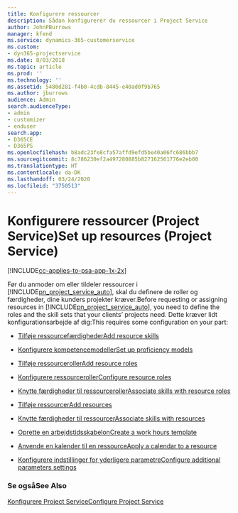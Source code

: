 ```yaml
---
title: Konfigurere ressourcer
description: Sådan konfigurerer du ressourcer i Project Service
author: JohnPBurrows
manager: kfend
ms.service: dynamics-365-customerservice
ms.custom:
- dyn365-projectservice
ms.date: 8/03/2018
ms.topic: article
ms.prod: ''
ms.technology: ''
ms.assetid: 5480d281-f4b0-4cdb-8445-e40ad0f9b765
ms.author: jburrows
audience: Admin
search.audienceType:
- admin
- customizer
- enduser
search.app:
- D365CE
- D365PS
ms.openlocfilehash: b8adc23fe8cfa57affd9efd5be40a06fc686bbb7
ms.sourcegitcommit: 8c786230ef2a497280885b827162561776e2eb00
ms.translationtype: HT
ms.contentlocale: da-DK
ms.lasthandoff: 03/24/2020
ms.locfileid: "3750513"
---
```

# <a name="set-up-resources-project-service"></a><span data-ttu-id="cef13-103">Konfigurere ressourcer (Project Service)</span><span class="sxs-lookup"><span data-stu-id="cef13-103">Set up resources (Project Service)</span></span>

[!INCLUDE[cc-applies-to-psa-app-1x-2x](../includes/cc-applies-to-psa-app-1x-2x.md)]

<span data-ttu-id="cef13-104">Før du anmoder om eller tildeler ressourcer i [!INCLUDE[pn_project_service_auto](../includes/pn-project-service-auto.md)], skal du definere de roller og færdigheder, dine kunders projekter kræver.</span><span class="sxs-lookup"><span data-stu-id="cef13-104">Before requesting or assigning resources in [!INCLUDE[pn_project_service_auto](../includes/pn-project-service-auto.md)], you need to define the roles and the skill sets that your clients’ projects need.</span></span> <span data-ttu-id="cef13-105">Dette kræver lidt konfigurationsarbejde af dig:</span><span class="sxs-lookup"><span data-stu-id="cef13-105">This requires some configuration on your part:</span></span>  
  
-   [<span data-ttu-id="cef13-106">Tilføje ressourcefærdigheder</span><span class="sxs-lookup"><span data-stu-id="cef13-106">Add resource skills</span></span>](../project-service/add-resource-skills.md)  
  
-   [<span data-ttu-id="cef13-107">Konfigurere kompetencemodeller</span><span class="sxs-lookup"><span data-stu-id="cef13-107">Set up proficiency models</span></span>](../project-service/set-up-proficiency-models.md)  
  
-   [<span data-ttu-id="cef13-108">Tilføje ressourceroller</span><span class="sxs-lookup"><span data-stu-id="cef13-108">Add resource roles</span></span>](../project-service/add-resource-roles.md)  
  
-   [<span data-ttu-id="cef13-109">Konfigurere ressourceroller</span><span class="sxs-lookup"><span data-stu-id="cef13-109">Configure resource roles</span></span>](../project-service/configure-resource-roles.md)  
  
-   [<span data-ttu-id="cef13-110">Knytte færdigheder til ressourceroller</span><span class="sxs-lookup"><span data-stu-id="cef13-110">Associate skills with resource roles</span></span>](../project-service/associate-skills-with-resource-roles.md)  
  
-   [<span data-ttu-id="cef13-111">Tilføje ressourcer</span><span class="sxs-lookup"><span data-stu-id="cef13-111">Add resources</span></span>](../project-service/add-resources.md)  
  
-   [<span data-ttu-id="cef13-112">Knytte færdigheder til ressourcer</span><span class="sxs-lookup"><span data-stu-id="cef13-112">Associate skills with resources</span></span>](../project-service/associate-skills-with-resources.md)  
  
-   [<span data-ttu-id="cef13-113">Oprette en arbejdstidsskabelon</span><span class="sxs-lookup"><span data-stu-id="cef13-113">Create a work hours template</span></span>](../project-service/create-work-hours-template.md)  
  
-   [<span data-ttu-id="cef13-114">Anvende en kalender til en ressource</span><span class="sxs-lookup"><span data-stu-id="cef13-114">Apply a calendar to a resource</span></span>](../project-service/apply-calendar-resource.md)  
  
-   [<span data-ttu-id="cef13-115">Konfigurere indstillinger for yderligere parametre</span><span class="sxs-lookup"><span data-stu-id="cef13-115">Configure additional parameters settings</span></span>](../project-service/configure-additional-parameters-settings.md)  
  
### <a name="see-also"></a><span data-ttu-id="cef13-116">Se også</span><span class="sxs-lookup"><span data-stu-id="cef13-116">See Also</span></span>  
 [<span data-ttu-id="cef13-117">Konfigurere Project Service</span><span class="sxs-lookup"><span data-stu-id="cef13-117">Configure Project Service</span></span>](../project-service/configure.md)
